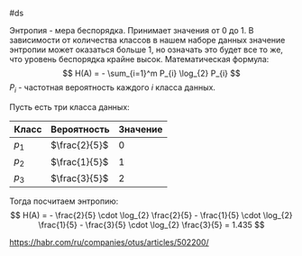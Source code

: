 #ds 

Энтропия - мера беспорядка. Принимает значения от 0 до 1. В зависимости от количества классов в нашем наборе данных значение энтропии может оказаться больше 1, но означать это будет все то же, что уровень беспорядка крайне высок. Математическая формула:
$$
H(A) = - \sum_{i=1}^m P_{i} \log_{2} P_{i}
$$
$P_{i}$ - частотная вероятность каждого $i$ класса данных.

Пусть есть три класса данных:

| Класс   | Вероятность   | Значение |
| ------- | ------------- | -------- |
| $p_{1}$ | $\frac{2}{5}$ | 0        |
| $p_2$   | $\frac{1}{5}$ | 1        |
| $p_3$   | $\frac{3}{5}$ | 2        |

Тогда посчитаем энтропию:
$$
H(A) = - \frac{2}{5} \cdot \log_{2} \frac{2}{5} - \frac{1}{5} \cdot \log_{2} \frac{1}{5} - \frac{3}{5} \cdot \log_{2} \frac{3}{5} = 1.435
$$

https://habr.com/ru/companies/otus/articles/502200/